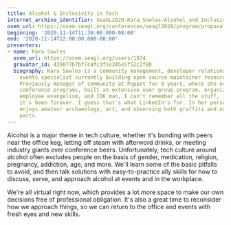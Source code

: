 ```yaml
---
title: Alcohol & Inclusivity in Tech
internet_archive_identifier: SeaGL2020-Kara_Sowles-Alcohol_and_Inclusivity_in_Tech
osem_url: https://osem.seagl.org/conferences/seagl2020/program/proposals/791
beginning: '2020-11-14T11:30:00.000-08:00'
end: '2020-11-14T12:00:00.000-08:00'
presenters:
- name: Kara Sowles
  osem_url: https://osem.seagl.org/users/1074
  gravatar_id: 439077b7bf7c4fc3f1e345e5f52c2f88
  biography: Kara Sowles is a community management, developer relations, and tech
    events specialist currently building open source maintainer resources at GitHub.
    Previously manager of community at Puppet for 8 years, where she oversaw technical
    conference programs, built an extensive user group program, organized widespread
    employee evangelism, and IDK man, I can't remember all the stuff, it feels like
    it's been forever. I guess that's what LinkedIn's for. In her personal life, she
    enjoys amateur archaeology, art, and observing both graffiti and nature in equal
    parts.
---
```


Alcohol is a major theme in tech culture, whether it's bonding with peers near the office keg, letting off steam with afterword drinks, or meeting industry giants over conference beers. Unfortunately, tech culture around alcohol often excludes people on the basis of gender, medication, religion, pregnancy, addiction, age, and more. We'll learn some of the basic pitfalls to avoid, and then talk solutions with easy-to-practice ally skills for how to discuss, serve, and approach alcohol at events and in the workplace.

We're all virtual right now, which provides a lot more space to make our own decisions free of professional obligation. It's also a great time to reconsider how we approach things, so we can return to the office and events with fresh eyes and new skills.
